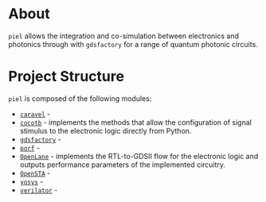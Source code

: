 # About

`piel` allows the integration and co-simulation between electronics and photonics through with `gdsfactory` for a range
of quantum photonic circuits.

# Project Structure

`piel` is composed of the following modules:
* [`caravel`]() -
* [`cocotb`](https://github.com/cocotb/cocotb) - implements the methods that allow the configuration of signal
  stimulus to the electronic logic directly from Python.
* [`gdsfactory`]() -
* [`porf`]() -
* [`OpenLane`](https://github.com/The-OpenROAD-Project/OpenLane) - implements the RTL-to-GDSII flow for the
  electronic logic and outputs performance parameters of the implemented circuitry.
* [`OpenSTA`]() -
* [`yosys`]() -
* [`verilator`]() -
